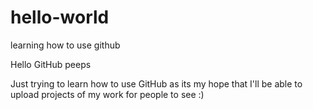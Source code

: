 # hello-world
learning how to use github

Hello GitHub peeps 

Just trying to learn how to use GitHub as its my hope that I'll be able to upload
projects of my work for people to see :)
